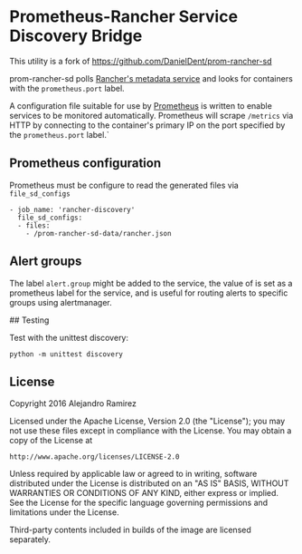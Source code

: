 # Prometheus-Rancher Service Discovery Bridge

This utility is a fork of https://github.com/DanielDent/prom-rancher-sd

prom-rancher-sd polls [Rancher's metadata service](http://docs.rancher.com/rancher/metadata-service/) and looks for containers with the `prometheus.port` label. 

A configuration file suitable for use by [Prometheus](http://prometheus.io/) is written to enable services to be monitored automatically. Prometheus will scrape `/metrics` via HTTP by connecting to the container's primary IP on the port specified by the `prometheus.port` label.`

## Prometheus configuration

Prometheus must be configure to read the generated files via `file_sd_configs` 

```
- job_name: 'rancher-discovery'
  file_sd_configs:
  - files:
    - /prom-rancher-sd-data/rancher.json
````

## Alert groups

The label `alert.group` might be added to the service, the value of is set as a prometheus label for the service, and is useful for routing alerts to specific groups using alertmanager.

## Testing

Test with the unittest discovery: 

```python -m unittest discovery```


## License

Copyright 2016 Alejandro Ramirez

Licensed under the Apache License, Version 2.0 (the "License");
you may not use these files except in compliance with the License.
You may obtain a copy of the License at

    http://www.apache.org/licenses/LICENSE-2.0

Unless required by applicable law or agreed to in writing, software
distributed under the License is distributed on an "AS IS" BASIS,
WITHOUT WARRANTIES OR CONDITIONS OF ANY KIND, either express or implied.
See the License for the specific language governing permissions and
limitations under the License.

Third-party contents included in builds of the image are licensed separately.
